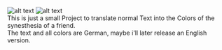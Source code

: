 ![alt text](https://www.code-inspector.com/project/16241/status/svg "Logo Title Text 1")
![alt text](https://www.code-inspector.com/project/16241/score/svg "Logo Title Text 1")<br/>
This is just a small Project to translate normal Text into the Colors of the synesthesia of a friend.<br/>
The text and all colors are German, maybe i'll later release an English version.
